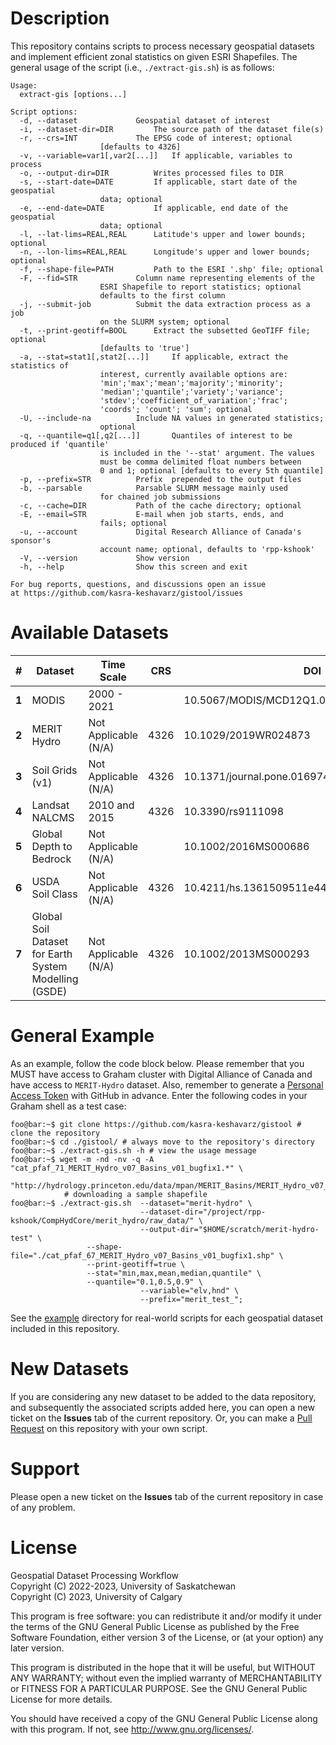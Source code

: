 # Description
This repository contains scripts to process necessary geospatial datasets and implement efficient zonal statistics on given ESRI Shapefiles. The general usage of the script (i.e., `./extract-gis.sh`) is as follows:

```console
Usage:
  extract-gis [options...]

Script options:
  -d, --dataset				Geospatial dataset of interest
  -i, --dataset-dir=DIR			The source path of the dataset file(s)
  -r, --crs=INT				The EPSG code of interest; optional
  					[defaults to 4326]
  -v, --variable=var1[,var2[...]]	If applicable, variables to process
  -o, --output-dir=DIR			Writes processed files to DIR
  -s, --start-date=DATE			If applicable, start date of the geospatial
  					data; optional
  -e, --end-date=DATE			If applicable, end date of the geospatial
  					data; optional
  -l, --lat-lims=REAL,REAL		Latitude's upper and lower bounds; optional
  -n, --lon-lims=REAL,REAL		Longitude's upper and lower bounds; optional
  -f, --shape-file=PATH			Path to the ESRI '.shp' file; optional
  -F, --fid=STR				Column name representing elements of the
  					ESRI Shapefile to report statistics; optional
					defaults to the first column
  -j, --submit-job			Submit the data extraction process as a job
					on the SLURM system; optional
  -t, --print-geotiff=BOOL		Extract the subsetted GeoTIFF file; optional
  					[defaults to 'true']
  -a, --stat=stat1[,stat2[...]]		If applicable, extract the statistics of
  					interest, currently available options are:
					'min';'max';'mean';'majority';'minority';
					'median';'quantile';'variety';'variance';
					'stdev';'coefficient_of_variation';'frac';
					'coords'; 'count'; 'sum'; optional
  -U, --include-na			Include NA values in generated statistics;
  					optional 
  -q, --quantile=q1[,q2[...]]		Quantiles of interest to be produced if 'quantile'
  					is included in the '--stat' argument. The values
					must be comma delimited float numbers between
					0 and 1; optional [defaults to every 5th quantile]
  -p, --prefix=STR			Prefix  prepended to the output files
  -b, --parsable			Parsable SLURM message mainly used
  					for chained job submissions
  -c, --cache=DIR			Path of the cache directory; optional
  -E, --email=STR			E-mail when job starts, ends, and 
  					fails; optional
  -u, --account				Digital Research Alliance of Canada's sponsor's
  					account name; optional, defaults to 'rpp-kshook'
  -V, --version				Show version
  -h, --help				Show this screen and exit

For bug reports, questions, and discussions open an issue
at https://github.com/kasra-keshavarz/gistool/issues
```


# Available Datasets
|**#**|Dataset                        		   |Time Scale            |CRS  |DOI                    	|Description          |
|-----|--------------------------------------------|----------------------|-----|-------------------------------|---------------------|
|**1**|MODIS			     		   |2000 - 2021           |	|10.5067/MODIS/MCD12Q1.006	|[link](modis)	      |
|**2**|MERIT Hydro		     		   |Not Applicable (N/A)  |4326	|10.1029/2019WR024873		|[link](merit_hydro)  |
|**3**|Soil Grids (v1)				   |Not Applicable (N/A)  |4326	|10.1371/journal.pone.0169748	|[link](soil_grids)   |
|**4**|Landsat NALCMS				   |2010 and 2015	  |4326 |10.3390/rs9111098		|[link](landsat)      |
|**5**|Global Depth to Bedrock			   |Not Applicable (N/A)  |     |10.1002/2016MS000686		|[link](depth_to_bedrock) |
|**6**|USDA Soil Class				   |Not Applicable (N/A)  |4326 |10.4211/hs.1361509511e44adfba814f6950c6e742|[link](soil_class)|
|**7**|Global Soil Dataset for Earth System Modelling (GSDE)|Not Applicable (N/A)|4326 |10.1002/2013MS000293	|[link](GSDE)	      |

# General Example 
As an example, follow the code block below. Please remember that you MUST have access to Graham cluster with Digital Alliance of Canada and have access to `MERIT-Hydro` dataset. Also, remember to generate a [Personal Access Token](https://docs.github.com/en/authentication/keeping-your-account-and-data-secure/creating-a-personal-access-token) with GitHub in advance. Enter the following codes in your Graham shell as a test case:

```console
foo@bar:~$ git clone https://github.com/kasra-keshavarz/gistool # clone the repository
foo@bar:~$ cd ./gistool/ # always move to the repository's directory
foo@bar:~$ ./extract-gis.sh -h # view the usage message
foo@bar:~$ wget -m -nd -nv -q -A "cat_pfaf_71_MERIT_Hydro_v07_Basins_v01_bugfix1.*" \
	        "http://hydrology.princeton.edu/data/mpan/MERIT_Basins/MERIT_Hydro_v07_Basins_v01_bugfix1/pfaf_level_02/"; 
	        # downloading a sample shapefile
foo@bar:~$ ./extract-gis.sh  --dataset="merit-hydro" \
                             --dataset-dir="/project/rpp-kshook/CompHydCore/merit_hydro/raw_data/" \
                             --output-dir="$HOME/scratch/merit-hydro-test" \
			     --shape-file="./cat_pfaf_67_MERIT_Hydro_v07_Basins_v01_bugfix1.shp" \
			     --print-geotiff=true \
			     --stat="min,max,mean,median,quantile" \
			     --quantile="0.1,0.5,0.9" \
                             --variable="elv,hnd" \
                             --prefix="merit_test_";

```
See the [example](./example) directory for real-world scripts for each geospatial dataset included in this repository.


# New Datasets
If you are considering any new dataset to be added to the data repository, and subsequently the associated scripts added here, you can open a new ticket on the **Issues** tab of the current repository. Or, you can make a [Pull Request](https://docs.github.com/en/pull-requests/collaborating-with-pull-requests/proposing-changes-to-your-work-with-pull-requests/creating-a-pull-request) on this repository with your own script.


# Support
Please open a new ticket on the **Issues** tab of the current repository in case of any problem.


# License
Geospatial Dataset Processing Workflow<br>
Copyright (C) 2022-2023, University of Saskatchewan<br>
Copyright (C) 2023, University of Calgary<br>

This program is free software: you can redistribute it and/or modify
it under the terms of the GNU General Public License as published by
the Free Software Foundation, either version 3 of the License, or
(at your option) any later version.

This program is distributed in the hope that it will be useful,
but WITHOUT ANY WARRANTY; without even the implied warranty of
MERCHANTABILITY or FITNESS FOR A PARTICULAR PURPOSE.  See the
GNU General Public License for more details.

You should have received a copy of the GNU General Public License
along with this program.  If not, see <http://www.gnu.org/licenses/>.

